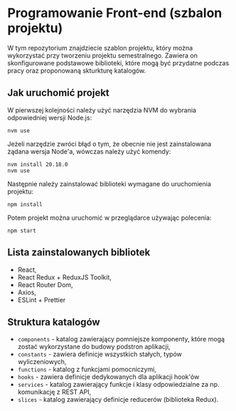 # Programowanie Front-end (szbalon projektu)

W tym repozytorium znajdziecie szablon projektu, który można wykorzystać przy tworzeniu projektu semestralnego. Zawiera on skonfigurowane podstawowe biblioteki, które mogą być przydatne podczas pracy oraz proponowaną skturkturę katalogów.

## Jak uruchomić projekt

W pierwszej kolejności należy użyć narzędzia NVM do wybrania odpowiedniej wersji Node.js:
```shell
nvm use
```

Jeżeli narzędzie zwróci błąd o tym, że obecnie nie jest zainstalowana żądana wersja Node'a, wówczas należy użyć komendy:
```shell
nvm install 20.18.0
nvm use
```

Następnie należy zainstalować biblioteki wymagane do uruchomienia projektu:
```shell
npm install
```

Potem projekt można uruchomić w przeglądarce używając polecenia:
```shell
npm start
```

## Lista zainstalowanych bibliotek

* React,
* React Redux + ReduxJS Toolkit,
* React Router Dom,
* Axios,
* ESLint + Prettier

## Struktura katalogów

* `components` - katalog zawierający pomniejsze komponenty, które mogą zostać wykorzystane do budowy podstron aplikacji,
* `constants` - zawiera definicje wszystkich stałych, typów wyliczeniowych,
* `functions` - katalog z funkcjami pomocniczymi,
* `hooks` - zawiera definicje dedykowanych dla aplikacji hook'ów
* `services` - katalog zawierający funkcje i klasy odpowiedzialne za np. komunikację z REST API,
* `slices` - katalog zawierający definicje reducerów (biblioteka Redux).


